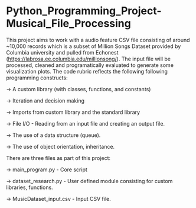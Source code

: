 # Python_Programming_Project-Musical_File_Processing

This project aims to work with a audio feature CSV file consisting of around ~10,000 records which is a subset of Million Songs Dataset provided by Columbia university and pulled from Echonest (https://labrosa.ee.columbia.edu/millionsong/). The input file will be processed, cleaned and programatically evaluated to generate some visualization plots. The code rubric reflects the following following programming constructs:

-> A custom library (with classes, functions, and constants)

-> Iteration and decision making

-> Imports from custom library and the standard library

-> File I/O - Reading from an input file and creating an output file.

-> The use of a data structure (queue).

-> The use of object orientation, inheritance. 

There are three files as part of this project:

-> main_program.py - Core script

-> dataset_research.py - User defined module consisting for custom libraries, functions.

-> MusicDataset_input.csv - Input CSV file.
